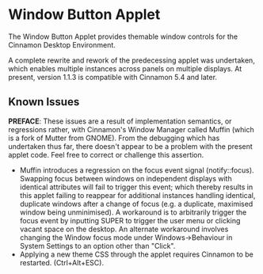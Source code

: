 # Window Button Applet

The Window Button Applet provides themable window controls for the Cinnamon Desktop Environment.

A complete rewrite and rework of the predecessing applet was undertaken, which enables multiple instances across panels on multiple displays. At present, version 1.1.3 is compatible with Cinnamon 5.4 and later.
 
## Known Issues

**PREFACE**: These issues are a result of implementation semantics, or regressions rather, with Cinnamon's Window Manager called Muffin (which is a fork of Mutter from GNOME). From the debugging which has undertaken thus far, there doesn't appear to be a problem with the present applet code. Feel free to correct or challenge this assertion.

- Muffin introduces a regression on the focus event signal (notify::focus). Swapping focus between windows on independent displays with identical attributes will fail to trigger this event; which thereby results in this applet failing to reappear for additional instances handling identical, duplicate windows after a change of focus (e.g. a duplicate, maximised window being unminimised). A workaround is to arbitrarily trigger the focus event by inputting SUPER to trigger the user menu or clicking vacant space on the desktop. An alternate workaround involves changing the Window focus mode under Windows->Behaviour in System Settings to an option other than "Click".
- Applying a new theme CSS through the applet requires Cinnamon to be restarted. (Ctrl+Alt+ESC).


